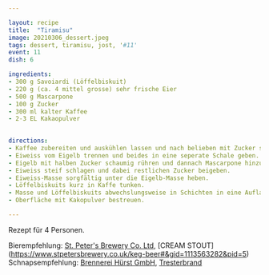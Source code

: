 ```yaml
---

layout: recipe
title:  "Tiramisu"
image: 20210306_dessert.jpeg
tags: dessert, tiramisu, jost, '#11'
event: 11
dish: 6

ingredients:
- 300 g Savoiardi (Löffelbiskuit)
- 220 g (ca. 4 mittel grosse) sehr frische Eier 
- 500 g Mascarpone
- 100 g Zucker
- 300 ml kalter Kaffee
- 2-3 EL Kakaopulver

 
directions:
- Kaffee zubereiten und auskühlen lassen und nach belieben mit Zucker süssen.
- Eiweiss vom Eigelb trennen und beides in eine seperate Schale geben.
- Eigelb mit halben Zucker schaumig rühren und dannach Mascarpone hinzugeben.
- Eiweiss steif schlagen und dabei restlichen Zucker beigeben.
- Eiweiss-Masse sorgfältig unter die Eigelb-Masse heben.
- Löffelbiskuits kurz in Kaffe tunken.
- Masse und Löffelbiskuits abwechslungsweise in Schichten in eine Auflaufform geben.
- Oberfläche mit Kakopulver bestreuen.

---
```


Rezept für 4 Personen.

Bierempfehlung: [St. Peter's Brewery Co. Ltd](https://www.stpetersbrewery.co.uk/), [CREAM STOUT] (https://www.stpetersbrewery.co.uk/keg-beer#&gid=1113563282&pid=5)
Schnapsempfehlung: [Brennerei Hürst GmbH](https://www.brennerei-huerst.ch/), [Tresterbrand](https://www.brennerei-huerst.ch/produkte/)
